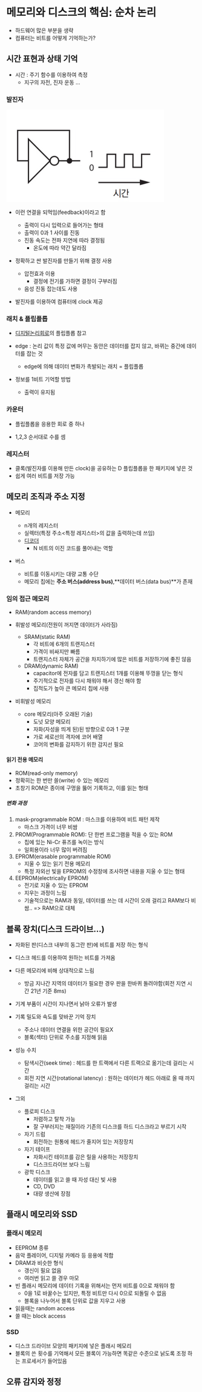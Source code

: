 # 메모리와 디스크의 핵심: 순차 논리

- 하드웨어 많은 부분을 생략
- 컴퓨터는 비트를 어떻게 기억하는가?



## 시간 표현과 상태 기억

- 시간 : 주기 함수를 이용하여 측정
  - 지구의 자전, 진자 운동 ...

### 발진자

![image-20220829220751665](./assets/발진자.png)

- 이런 연결을 되먹임(feedback)이라고 함
  - 출력이 다시 입력으로 들어가는 형태
  - 출력이 0과 1 사이를 진동
  - 진동 속도는 전파 지연에 따라 결정됨
    - 온도에 따라 약간 달라짐

- 정확하고 싼 발진자를 만들기 위해 결정 사용
  - 압전효과 이용
    - 결정에 전기를 가하면 결정이 구부러짐
  - 음성 진동 잡는데도 사용

- 발진자를 이용하여 컴퓨터에 clock 제공



### 래치 & 플립플롭

- [디지털논리회로][디지털논리회로]의 플립플롭 참고

- edge : 논리 값이 특정 값에 머무는 동안은 데이터를 잡지 않고, 바뀌는 중간에 데이터를 잡는 것
  - edge에 의해 데이터 변화가 촉발되는 래치 = 플립플롭
- 정보를 1비트 기억할 방법
  - 출력이 유지됨



### 카운터

- 플립플롭을 응용한 회로 중 하나

- 1,2,3 순서대로 수를 셈

  

### 레지스터

- 클록(발진자를 이용해 만든 clock)을 공유하는 D 플립플롭을 한 패키지에 넣은 것
- 쉽게 여러 비트를 저장 가능



## 메모리 조직과 주소 지정

- 메모리 
  - n개의 레지스터
  - 실렉터(특정 주소<특정 레지스터>의 값을 출력하는데 쓰임)
  - [디코더][디코더] 
    - N 비트의 이진 코드를 풀어내는 역할
  
- 버스
  - 비트를 이동시키는 대량 교통 수단
  - 메모리 칩에는 **주소 버스(address bus)**,**데이터 버스(data bus)**가 존재



### 임의 접근 메모리

- RAM(random access memory)
- 휘발성 메모리(전원이 꺼지면 데이터가 사라짐)
  - SRAM(static RAM)
    - 각 비트에 6개의 트랜지스터
    - 가격이 비싸지만 빠름
    - 트랜지스터 자체가 공간을 차지하기에 많은 비트를 저장하기에 좋진 않음
  - DRAM(dynamic RAM)
    - capacitor에 전자를 담고 트랜지스터 1개를 이용해 뚜껑을 닫는 형식
    - 주기적으로 전자를 다시 채워야 해서 갱신 해야 함
    - 집적도가 높아 큰 메모리 칩에 사용

- 비휘발성 메모리
  - core 메모리(아주 오래된 기술)
    - 도넛 모양 메모리
    - 자화(자성을 띄게 된)된 방향으로 0과 1 구분
    - 가로 세로선의 격자에 코어 배열
    - 코어의 변화를 감지하기 위한 감지선 필요



#### 읽기 전용 메모리

- ROM(read-only memory)
- 정확히는 한 번만 쓸(write) 수 있는 메모리
- 초창기 ROM은 종이에 구멍을 뚫어 기록하고, 이를 읽는 형태

##### 변화 과정

1. mask-programmable ROM : 마스크를 이용하여 비트 패턴 제작 
   - 마스크 가격이 너무 비쌈
2. PROM(Programmable ROM): 단 한번 프로그램을 적을 수 있는 ROM
   - 칩에 있는 Ni-Cr 퓨즈를 녹이는 방식
   - 일회용이라 너무 많이 버려짐
3. EPROM(erasable programmable ROM)
   - 지울 수 있는 읽기 전용 메모리
   - 특정 자외선 빛을 EPROM의 수정창에 조사하면 내용을 지울 수 있는 형태
4. EEPROM(electrically EPROM)
   - 전기로 지울 수 있는 EPROM
   - 지우는 과정이 느림
   - 기술적으로는 RAM과 동일, 데이터를 쓰는 데 시간이 오래 걸리고 RAM보다 비쌈.. => RAM으로 대체



## 블록 장치(디스크 드라이브...)

- 자화된 판(디스크 내부의 동그란 판)에 비트를 저장 하는 형식
- 디스크 헤드를 이용하여 원하는 비트를 가져옴
- 다른 메모리에 비해 상대적으로 느림
  - 방금 지나간 지역의 데이터가 필요한 경우 판을 한바퀴 돌려야함(회전 지연 시간 21년 기준 8ms)
- 기계 부품이 시간이 지나면서 낡아 오류가 발생
- 기록 밀도와 속도를 맞바꾼 기억 장치
  - 주소나 데이터 연결을 위한 공간이 필요X
  - 블록(섹터) 단위로 주소를 지정해 읽음
- 성능 수치
  - 탐색시간(seek time) : 헤드를 한 트랙에서 다른 트랙으로 옮기는데 걸리는 시간
  - 회전 지연 시간(rotational latency) : 원하는 데이터가 헤드 아래로 올 때 까지 걸리는 시간



- 그외
  - 플로피 디스크
    - 저렴하고 탈착 가능
    - 잘 구부러지는 재질이라 기존의 디스크를 하드 디스크라고 부르기 시작
  - 자기 드럼
    - 회전하는 원통에 헤드가 줄지어 있는 저장장치
  - 자기 테이프
    - 자화시킨 테이프를 감은 릴을 사용하는 저장장치
    - 디스크드라이브 보다 느림
  - 광학 디스크
    - 데이터를 읽고 쓸 때 자성 대신 빛 사용
    - CD, DVD
    - 대량 생산에 장점



## 플래시 메모리와 SSD

### 플래시 메모리

- EEPROM 종류
- 음악 플레이어, 디지털 카메라 등 응용에 적합
- DRAM과 비슷한 형식
  - 갱신이 필요 없음
  - 여러번 읽고 쓸 경우 마모
- 빈 플래시 메모리에 데이터 기록을 위해서는 먼저 비트를 0으로 채워야 함
  - 0을 1로 바꿀수는 있지만, 특정 비트만 다시 0으로 되돌릴 수 없음
  - 블록을 나누어서 블록 단위로 값을 지우고 사용
- 읽을때는 random access
- 쓸 때는 block access

### SSD

- 디스크 드라이브 모양의 패키지에 넣은 플래시 메모리
- 블록의 쓴 횟수를 기억해서 모든 블록이 가능하면 똑같은 수준으로 낡도록 조정 하는 프로세서가 들어있음



## 오류 감지와 정정





[디지털논리회로]: ..\컴퓨터시스템구조\1장-디지털-논리-회로.md
[디코더]: ..\컴퓨터시스템구조\2장-디지털-부품.md



